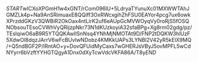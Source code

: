 $START$wICXoXPGmH1w4xGNT/rCom096lU+5LdryaTYunuXc01MXWWTAhJGMZLk4p+Na9AnSRimuaxE8QQiff3OxRWcxgihZhFSU0EAYor4pcg7ux6owkXPrzddGKzV3QWBiR2OkOax4ntLirK2uf6eAUpGcMVWOyqVy0roRjS5fOSQNObsouTEsoCVWhVyQRijzpNkr73N1dKUzkoyiA32sfaBPg+Xg8rm02gdg/pz/TEslqiwO6aB9R5YTQQKAwIlSnNsq4YNhMjNMOTAt9D/FNP2tDQKW3hlUzF5XdwOl8dqzJArrV6wFcBUvIwNDobz4KMKkUAPs3LYNBl2V42yR5kElX9MQ/+Q5ndBGF2P/lRntAO+y+DovQFUidMyCaxs7wGHERJsVByJ5ovMPFL5wCdNYyrr6bVzftYYHGTQgyA1Dnx0dXyTcwVdcVKFA86A/T8y$END$